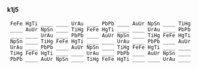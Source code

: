#### k1j5 

     FeFe HgTi ____ ____ UrAu ____ PbPb ____ AuUr NpSn ____ TiHg 
     ____ AuUr NpSn ____ TiHg FeFe HgTi ____ ____ UrAu ____ PbPb 
     ____ ____ UrAu ____ PbPb ____ AuUr NpSn ____ TiHg FeFe HgTi 
     NpSn ____ TiHg FeFe HgTi ____ ____ UrAu ____ PbPb ____ AuUr 
     UrAu ____ PbPb ____ AuUr NpSn ____ TiHg FeFe HgTi ____ ____ 
     TiHg FeFe HgTi ____ ____ UrAu ____ PbPb ____ AuUr NpSn ____ 
     PbPb ____ AuUr NpSn ____ TiHg FeFe HgTi ____ ____ UrAu ____ 

